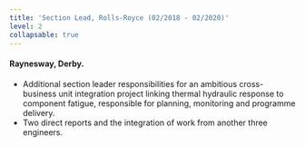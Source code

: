 ```yaml
---
title: 'Section Lead, Rolls-Royce (02/2018 - 02/2020)'
level: 2
collapsable: true
---
```


#### Raynesway, Derby.

- Additional section leader responsibilities for an ambitious cross-business unit integration project linking thermal hydraulic response to component fatigue, responsible for planning, monitoring and programme delivery.
- Two direct reports and the integration of work from another three engineers.